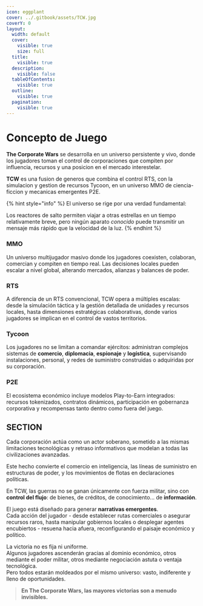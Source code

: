 ```yaml
---
icon: eggplant
cover: ../.gitbook/assets/TCW.jpg
coverY: 0
layout:
  width: default
  cover:
    visible: true
    size: full
  title:
    visible: true
  description:
    visible: false
  tableOfContents:
    visible: true
  outline:
    visible: true
  pagination:
    visible: true
---
```


# Concepto de Juego

**The Corporate Wars** se desarrolla en un universo persistente y vivo, donde los jugadores toman el control de corporaciones que compiten por influencia, recursos y una posicion en el mercado interestelar.

**TCW** es una fusion de generos que combina el control RTS, con la simulacion y gestion de recursos Tycoon, en un universo MMO de ciencia-ficcion y mecanicas emergentes P2E.

{% hint style="info" %}
El universo se rige por una verdad fundamental:

Los reactores de salto permiten viajar a otras estrellas en un tiempo relativamente breve, pero ningún aparato _conocido_ puede transmitir un mensaje más rápido que la velocidad de la luz.
{% endhint %}

### MMO

Un universo multijugador masivo donde los jugadores coexisten, colaboran, comercian y compiten en tiempo real. Las decisiones locales pueden escalar a nivel global, alterando mercados, alianzas y balances de poder.

### RTS

A diferencia de un RTS convencional, TCW opera a múltiples escalas: desde la simulación táctica y la gestión detallada de unidades y recursos locales, hasta dimensiones estratégicas colaborativas, donde varios jugadores se implican en el control de vastos territorios.

### Tycoon

Los jugadores no se limitan a comandar ejércitos: administran complejos sistemas de **comercio**, **diplomacia**, **espionaje** y **logística**, supervisando instalaciones, personal, y redes de suministro construidas o adquiridas por su corporación.

### P2E

El ecosistema económico incluye modelos Play-to-Earn integrados: recursos tokenizados, contratos dinámicos, participación en gobernanza corporativa y recompensas tanto dentro como fuera del juego.

## SECTION

Cada corporación actúa como un actor soberano, sometido a las mismas limitaciones tecnológicas y retraso informativos que modelan a todas las civilizaciones avanzadas.

Este hecho convierte el comercio en inteligencia, las líneas de suministro en estructuras de poder, y los movimientos de flotas en declaraciones políticas.

En TCW, las guerras no se ganan únicamente con fuerza militar, sino con **control del flujo**: de bienes, de créditos, de conocimiento... de **información**.

El juego está diseñado para generar **narrativas emergentes**.\
Cada acción del jugador - desde establecer rutas comerciales o asegurar recursos raros, hasta manipular gobiernos locales o desplegar agentes encubiertos - resuena hacia afuera, reconfigurando el paisaje económico y político.

La victoria no es fija ni uniforme.\
Algunos jugadores ascenderán gracias al dominio económico, otros mediante el poder militar, otros mediante negociación astuta o ventaja tecnológica.\
Pero todos estarán moldeados por el mismo universo: vasto, indiferente y lleno de oportunidades.

> **En The Corporate Wars, las mayores victorias son a menudo invisibles.**
